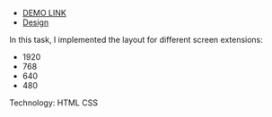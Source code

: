 - [DEMO LINK](https://wfurs0w.github.io/magnise-task/)
- [Design](https://xd.adobe.com/view/1a2e27b7-fe29-4289-b2f9-b6edeecdb8ce-4f7d/screen/eb3a0f9d-9880-42cd-ac0e-263461b7edcf/specs/)

In this task, I implemented the layout for different screen extensions:
- 1920
- 768
- 640
- 480

Technology:
HTML
CSS
